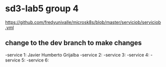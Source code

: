# sd3-lab5 group 4

https://github.com/fredyunivalle/microsk8s/blob/master/serviciob/serviciob.yml

## change to the dev branch to make changes


-service 1: Javier Humberto Grijalba
-service 2:
-service 3:
-service 4:
-service 5:
-service 6:


